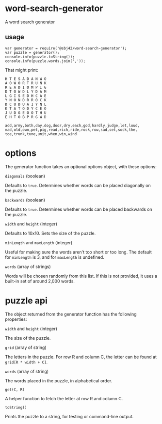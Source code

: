 # word-search-generator
A word search generator

## usage

```
var generator = require('@sbj42/word-search-generator');
var puzzle = generator();
console.info(puzzle.toString());
console.info(puzzle.words.join(','));
```

That might print:

```
H T E S A D A N W O
A O W O R T R U N K
R E A D I O M P I G
D T O W D L Y D A M
L G I S E D H C A E
Y N O N D R R O C K
D C U D U A I Y N L
K T A T O D Y C E O
J U D G E O O T H U
E H T O B P R G W D

add,army,both,day,dog,door,dry,each,god,hardly,judge,let,loud,
mad,old,own,pet,pig,read,rich,ride,rock,row,sad,set,sock,the,
toe,trunk,tune,unit,when,win,wind
```

# options

The generator function takes an optional options object, with these options:

`diagonals` (boolean)

Defaults to `true`.  Determines whether words can be placed diagonally on
the puzzle.

`backwards` (boolean)

Defaults to `true`.  Determines whether words can be placed backwards on
the puzzle.

`width` and `height` (integer)

Defaults to 10x10.  Sets the size of the puzzle.

`minLength` and `maxLength` (integer)

Useful for making sure the words aren't too short or too long.  The default
for `minLength` is 3, and for `maxLength` is undefined.

`words` (array of strings)

Words will be chosen randomly from this list.  If this is not provided, it
uses a built-in set of around 2,000 words.

# puzzle api

The object returned from the generator function has the following properties:

`width` and `height` (integer)

The size of the puzzle.

`grid` (array of string)

The letters in the puzzle.  For row R and column C, the letter can be found at
`grid[R * width + C]`.

`words` (array of string)

The words placed in the puzzle, in alphabetical order.

`get(C, R)`

A helper function to fetch the letter at row R and column C.

`toString()`

Prints the puzzle to a string, for testing or command-line output.

